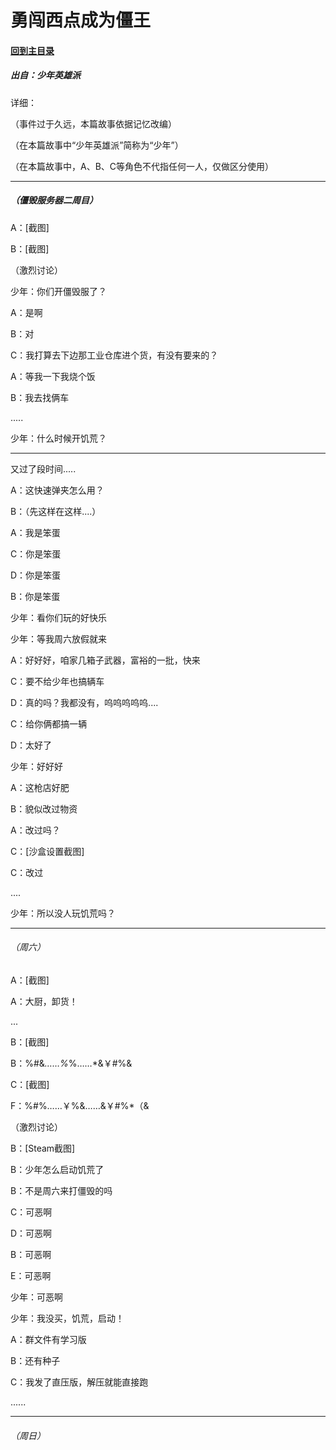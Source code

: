  # 勇闯西点成为僵王
 
#### [回到主目录](README.md)

 ##### 出自：少年英雄派
 
 详细：
 
 （事件过于久远，本篇故事依据记忆改编）
 
 （在本篇故事中“少年英雄派”简称为“少年”）
 
 （在本篇故事中，A、B、C等角色不代指任何一人，仅做区分使用）
 
 ---
 
 ##### （僵毁服务器二周目）
 
 A：[截图]
 
 B：[截图]
 
 （激烈讨论）
 
 少年：你们开僵毁服了？
 
 A：是啊
 
 B：对
 
 C：我打算去下边那工业仓库进个货，有没有要来的？
 
 A：等我一下我烧个饭
 
 B：我去找俩车
 
 .....
 
 少年：什么时候开饥荒？
 
 ---
 
 又过了段时间.....
 
 A：这快速弹夹怎么用？
 
 B：（先这样在这样....）
 
 A：我是笨蛋
 
 C：你是笨蛋
 
 D：你是笨蛋
 
 B：你是笨蛋
 
 少年：看你们玩的好快乐
 
 少年：等我周六放假就来
 
 A：好好好，咱家几箱子武器，富裕的一批，快来
 
 C：要不给少年也搞辆车
 
 D：真的吗？我都没有，呜呜呜呜呜....
 
 C：给你俩都搞一辆
 
 D：太好了
 
 少年：好好好
 
 A：这枪店好肥
 
 B：貌似改过物资
 
 A：改过吗？
 
 C：[沙盒设置截图]
 
 C：改过
 
 ....
 
 少年：所以没人玩饥荒吗？
 
 ---
 
###### （周六）
 
 A：[截图]
 
 A：大厨，卸货！
 
 ...
 
 B：[截图]
 
 B：%#&*……%*%……*&￥#%&
 
 C：[截图]
 
 F：%#%……￥%&……&￥#%*（&
 
 （激烈讨论）
 
 B：[Steam截图]
 
 B：少年怎么启动饥荒了
 
 B：不是周六来打僵毁的吗
 
 C：可恶啊
 
 D：可恶啊
 
 B：可恶啊
 
 E：可恶啊
 
 少年：可恶啊
 
 少年：我没买，饥荒，启动！
 
 A：群文件有学习版
 
 B：还有种子
 
 C：我发了直压版，解压就能直接跑
 
......

 ---
 
###### （周日）
 
 
 
 